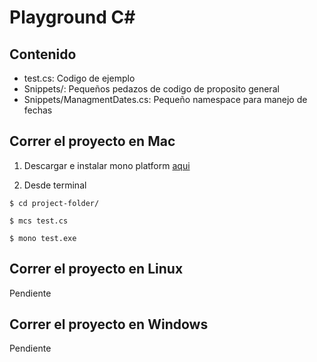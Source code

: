 # Playground C\#

## Contenido

* test.cs: Codigo de ejemplo
* Snippets/: Pequeños pedazos de codigo de proposito general
* Snippets/ManagmentDates.cs: Pequeño namespace para manejo de fechas

## Correr el proyecto en Mac

1. Descargar e instalar mono platform
[aqui](http://www.mono-project.com/download/#download-mac "Mono platform")

2. Desde terminal 
~~~
$ cd project-folder/ 
~~~
~~~
$ mcs test.cs
~~~
~~~
$ mono test.exe
~~~

## Correr el proyecto en Linux

Pendiente

## Correr el proyecto en Windows

Pendiente